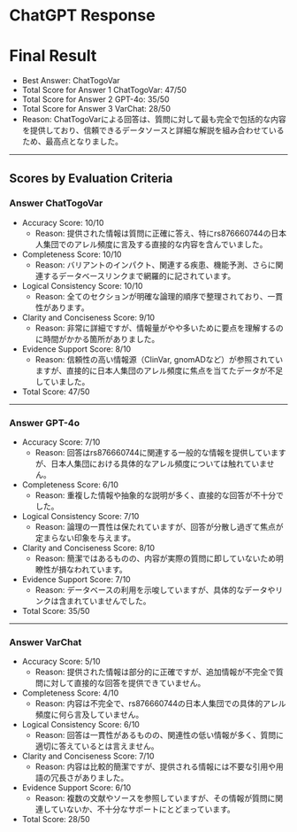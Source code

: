 # ChatGPT Response

# Final Result

- Best Answer: ChatTogoVar
- Total Score for Answer 1 ChatTogoVar: 47/50
- Total Score for Answer 2 GPT-4o: 35/50
- Total Score for Answer 3 VarChat: 28/50
- Reason: ChatTogoVarによる回答は、質問に対して最も完全で包括的な内容を提供しており、信頼できるデータソースと詳細な解説を組み合わせているため、最高点となりました。

---

## Scores by Evaluation Criteria

### Answer ChatTogoVar
- Accuracy Score: 10/10
  - Reason: 提供された情報は質問に正確に答え、特にrs876660744の日本人集団でのアレル頻度に言及する直接的な内容を含んでいました。
- Completeness Score: 10/10
  - Reason: バリアントのインパクト、関連する疾患、機能予測、さらに関連するデータベースリンクまで網羅的に記されています。
- Logical Consistency Score: 10/10
  - Reason: 全てのセクションが明確な論理的順序で整理されており、一貫性があります。
- Clarity and Conciseness Score: 9/10
  - Reason: 非常に詳細ですが、情報量がやや多いために要点を理解するのに時間がかかる箇所がありました。
- Evidence Support Score: 8/10
  - Reason: 信頼性の高い情報源（ClinVar, gnomADなど）が参照されていますが、直接的に日本人集団のアレル頻度に焦点を当てたデータが不足していました。
- Total Score: 47/50

---

### Answer GPT-4o
- Accuracy Score: 7/10
  - Reason: 回答はrs876660744に関連する一般的な情報を提供していますが、日本人集団における具体的なアレル頻度については触れていません。
- Completeness Score: 6/10
  - Reason: 重複した情報や抽象的な説明が多く、直接的な回答が不十分でした。
- Logical Consistency Score: 7/10
  - Reason: 論理の一貫性は保たれていますが、回答が分散し過ぎて焦点が定まらない印象を与えます。
- Clarity and Conciseness Score: 8/10
  - Reason: 簡潔ではあるものの、内容が実際の質問に即していないため明瞭性が損なわれています。
- Evidence Support Score: 7/10
  - Reason: データベースの利用を示唆していますが、具体的なデータやリンクは含まれていませんでした。
- Total Score: 35/50

---

### Answer VarChat
- Accuracy Score: 5/10
  - Reason: 提供された情報は部分的に正確ですが、追加情報が不完全で質問に対して直接的な回答を提供できていません。
- Completeness Score: 4/10
  - Reason: 内容は不完全で、rs876660744の日本人集団での具体的アレル頻度に何ら言及していません。
- Logical Consistency Score: 6/10
  - Reason: 回答は一貫性があるものの、関連性の低い情報が多く、質問に適切に答えているとは言えません。
- Clarity and Conciseness Score: 7/10
  - Reason: 内容は比較的簡潔ですが、提供される情報には不要な引用や用語の冗長さがありました。
- Evidence Support Score: 6/10
  - Reason: 複数の文献やソースを参照していますが、その情報が質問に関連していないか、不十分なサポートにとどまっています。
- Total Score: 28/50
